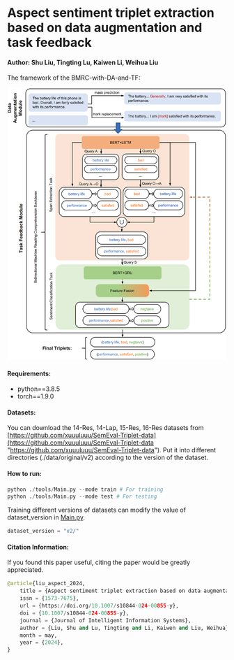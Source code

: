 # Aspect sentiment triplet extraction based on data augmentation and task feedback

#### Author: Shu Liu, Tingting Lu, Kaiwen Li, Weihua Liu

The framework of the BMRC-with-DA-and-TF:

![](structure-eps-converted-to_00_-sZ5Z08tpu.png)

#### Requirements:

- python==3.8.5
- torch==1.9.0

#### Datasets:

You can download the 14-Res, 14-Lap, 15-Res, 16-Res datasets from [https://github.com/xuuuluuu/SemEval-Triplet-data](https://github.com/xuuuluuu/SemEval-Triplet-data "https://github.com/xuuuluuu/SemEval-Triplet-data").
Put it into different directories (./data/original/v2) according to the version of the dataset.

#### How to run:

```python
python ./tools/Main.py --mode train # For training
python ./tools/Main.py --mode test # For testing
```

Training different versions of datasets can modify the value of dataset\_version in [Main.py](http://Main.py "Main.py").

```python
dataset_version = "v2/"
```
#### Citation Information:
If you found this paper useful, citing the paper would be greatly appreciated.
```python
@article{liu_aspect_2024,
	title = {Aspect sentiment triplet extraction based on data augmentation and task feedback},
	issn = {1573-7675},
	url = {https://doi.org/10.1007/s10844-024-00855-y},
	doi = {10.1007/s10844-024-00855-y},
	journal = {Journal of Intelligent Information Systems},
	author = {Liu, Shu and Lu, Tingting and Li, Kaiwen and Liu, Weihua},
	month = may,
	year = {2024},
}
```
